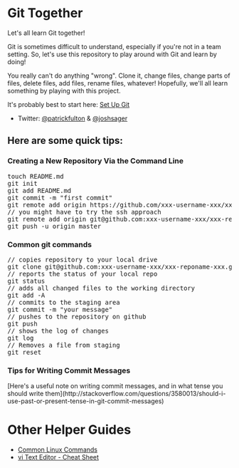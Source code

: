 # Git Together

Let's all learn Git together!

Git is sometimes difficult to understand, especially if you're not in a team setting. So, let's use this repository to play around with Git and learn by doing!

You really can't do anything "wrong". Clone it, change files, change parts of files, delete files, add files, rename files, whatever! Hopefully, we'll all learn something by playing with this project.

It's probably best to start here: [Set Up Git](https://help.github.com/articles/set-up-git)

* Twitter: [@patrickfulton](http://twitter.com/patrickfulton) & [@joshsager](http://twitter.com/joshsager)

<h2>Here are some quick tips:</h2>
<h3>Creating a New Repository Via the Command Line</h3>
<pre>
touch README.md
git init
git add README.md
git commit -m "first commit"
git remote add origin https://github.com/xxx-username-xxx/xxx-reponame-xxx.git 
// you might have to try the ssh approach 
git remote add origin git@github.com:xxx-username-xxx/xxx-reponame-xxx.git 
git push -u origin master          
</pre>
<h3>Common git commands</h3>
<pre>
// copies repository to your local drive          
git clone git@github.com:xxx-username-xxx/xxx-reponame-xxx.git   
// reports the status of your local repo    
git status
// adds all changed files to the working directory
git add -A 
// commits to the staging area
git commit -m "your message"
// pushes to the repository on github
git push
// shows the log of changes
git log
// Removes a file from staging
git reset         
</pre>
<h3>Tips for Writing Commit Messages</h3>
[Here's a useful note on writing commit messages, and in what tense you should write them](http://stackoverflow.com/questions/3580013/should-i-use-past-or-present-tense-in-git-commit-messages)
<h1>Other Helper Guides</h1>
<ul>
	<li><a href="https://github.com/pfulton/git-together/blob/master/docs/linux.md">Common Linux Commands</a></li>
	<li><a href="https://github.com/pfulton/git-together/blob/master/docs/vi.md">vi Text Editor - Cheat Sheet</a></li>
</ul>
